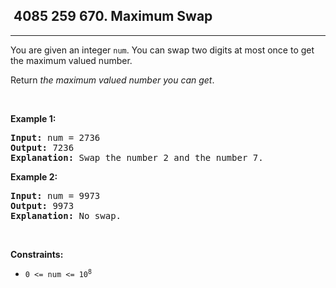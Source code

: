 <h2> 4085 259
670. Maximum Swap</h2><hr><div style="user-select: auto;"><p style="user-select: auto;">You are given an integer <code style="user-select: auto;">num</code>. You can swap two digits at most once to get the maximum valued number.</p>

<p style="user-select: auto;">Return <em style="user-select: auto;">the maximum valued number you can get</em>.</p>

<p style="user-select: auto;">&nbsp;</p>
<p style="user-select: auto;"><strong class="example" style="user-select: auto;">Example 1:</strong></p>

<pre style="user-select: auto;"><strong style="user-select: auto;">Input:</strong> num = 2736
<strong style="user-select: auto;">Output:</strong> 7236
<strong style="user-select: auto;">Explanation:</strong> Swap the number 2 and the number 7.
</pre>

<p style="user-select: auto;"><strong class="example" style="user-select: auto;">Example 2:</strong></p>

<pre style="user-select: auto;"><strong style="user-select: auto;">Input:</strong> num = 9973
<strong style="user-select: auto;">Output:</strong> 9973
<strong style="user-select: auto;">Explanation:</strong> No swap.
</pre>

<p style="user-select: auto;">&nbsp;</p>
<p style="user-select: auto;"><strong style="user-select: auto;">Constraints:</strong></p>

<ul style="user-select: auto;">
	<li style="user-select: auto;"><code style="user-select: auto;">0 &lt;= num &lt;= 10<sup style="user-select: auto;">8</sup></code></li>
</ul>
</div>